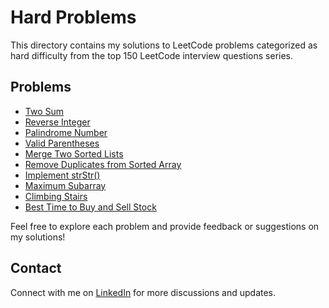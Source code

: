 # Hard Problems

This directory contains my solutions to LeetCode problems categorized as hard difficulty from the top 150 LeetCode interview questions series.

## Problems

- [Two Sum](two_sum.java)
- [Reverse Integer](reverse_integer.java)
- [Palindrome Number](palindrome_number.java)
- [Valid Parentheses](valid_parentheses.java)
- [Merge Two Sorted Lists](merge_two_sorted_lists.java)
- [Remove Duplicates from Sorted Array](remove_duplicates_from_sorted_array.java)
- [Implement strStr()](implement_strstr.java)
- [Maximum Subarray](maximum_subarray.java)
- [Climbing Stairs](climbing_stairs.java)
- [Best Time to Buy and Sell Stock](best_time_to_buy_and_sell_stock.java)

Feel free to explore each problem and provide feedback or suggestions on my solutions!

## Contact

Connect with me on [LinkedIn](https://www.linkedin.com/in/roshan99/) for more discussions and updates.

